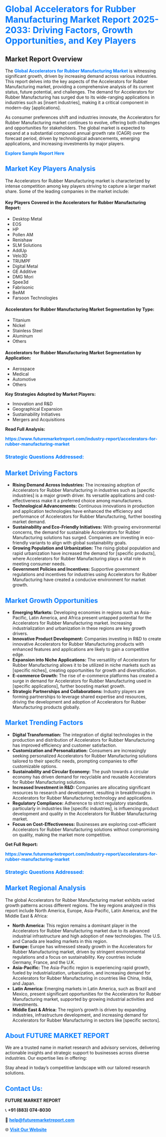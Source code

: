 <h1 style="color: #007BFF;">Global Accelerators for Rubber Manufacturing Market Report 2025-2033: Driving Factors, Growth Opportunities, and Key Players</h1>

<section id="overview">
<h2>Market Report Overview</h2>
<p>The <a href="https://www.futuremarketreport.com/industry-report/accelerators-for-rubber-manufacturing-market" style="color: #007BFF; text-decoration: none;"><strong>Global Accelerators for Rubber Manufacturing Market</strong></a> is witnessing significant growth, driven by increasing demand across various industries. This report delves into the key aspects of the Accelerators for Rubber Manufacturing market, providing a comprehensive analysis of its current status, future potential, and challenges. The demand for Accelerators for Rubber Manufacturing has surged due to its wide-ranging applications in industries such as [insert industries], making it a critical component in modern-day [applications].</p>
<p>As consumer preferences shift and industries innovate, the Accelerators for Rubber Manufacturing market continues to evolve, offering both challenges and opportunities for stakeholders. The global market is expected to expand at a substantial compound annual growth rate (CAGR) over the forecast period, driven by technological advancements, emerging applications, and increasing investments by major players.</p>
</section>

<section id="overview">
<p><a href="https://www.futuremarketreport.com/request-sample/reportId=31775" style="color: #007BFF; text-decoration: none;"><strong>Explore Sample Report Here</strong></a></p>
</section>

<section id="key-players">
<h2 style="color: #007BFF;">Market Key Players Analysis</h2>
<p>The Accelerators for Rubber Manufacturing market is characterized by intense competition among key players striving to capture a larger market share. Some of the leading companies in the market include:</p>
<h4>Key Players Covered in the Accelerators for Rubber Manufacturing Report:</h4>
<ul><li>Desktop Metal</li><li>EOS</li><li>HP</li><li>Pollen AM</li><li>Renishaw</li><li>SLM Solutions</li><li>AddUp</li><li>Velo3D</li><li>TRUMPF</li><li>Digital Metal</li><li>GE Additive</li><li>DMG Mori</li><li>Spee3d</li><li>Fabrisonic</li><li>BeAM</li><li>Farsoon Technologies</li></ul>
<h4>Accelerators for Rubber Manufacturing Market Segmentation by Type:</h4>
<ul><li>Titanium</li><li>Nickel</li><li>Stainless Steel</li><li>Aluminum</li><li>Others</li></ul>

<h4>Accelerators for Rubber Manufacturing Market Segmentation by Application:</h4>
<ul><li>Aerospace</li><li>Medical</li><li>Automotive</li><li>Others</li></ul>
<p><strong>Key Strategies Adopted by Market Players:</strong></p>
<ul>
<li>Innovation and R&D</li>
<li>Geographical Expansion</li>
<li>Sustainability Initiatives</li>
<li>Mergers and Acquisitions</li>
</ul>
</section>

<section>
<p><strong>Read Full Analysis: </strong></p><a href="https://www.futuremarketreport.com/industry-report/accelerators-for-rubber-manufacturing-market" style="color: #007BFF; text-decoration: none;"><strong>https://www.futuremarketreport.com/industry-report/accelerators-for-rubber-manufacturing-market</strong></a>
<h3 style="color: #007BFF;">Strategic Questions Addressed:</h3>
</section>

<section id="driving-factors">
<h2 style="color: #007BFF;">Market Driving Factors</h2>
<ul>
<li><strong>Rising Demand Across Industries:</strong> The increasing adoption of Accelerators for Rubber Manufacturing in industries such as [specific industries] is a major growth driver. Its versatile applications and cost-effectiveness make it a preferred choice among manufacturers.</li>
<li><strong>Technological Advancements:</strong> Continuous innovations in production and application technologies have enhanced the efficiency and performance of Accelerators for Rubber Manufacturing, further boosting market demand.</li>
<li><strong>Sustainability and Eco-Friendly Initiatives:</strong> With growing environmental concerns, the demand for sustainable Accelerators for Rubber Manufacturing solutions has surged. Companies are investing in eco-friendly variants to align with global sustainability goals.</li>
<li><strong>Growing Population and Urbanization:</strong> The rising global population and rapid urbanization have increased the demand for [specific products], where Accelerators for Rubber Manufacturing plays a vital role in meeting consumer needs.</li>
<li><strong>Government Policies and Incentives:</strong> Supportive government regulations and incentives for industries using Accelerators for Rubber Manufacturing have created a conducive environment for market growth.</li>
</ul>
</section>

<section id="growth-opportunities">
<h2 style="color: #007BFF;">Market Growth Opportunities</h2>
<ul>
<li><strong>Emerging Markets:</strong> Developing economies in regions such as Asia-Pacific, Latin America, and Africa present untapped potential for the Accelerators for Rubber Manufacturing market. Increasing industrialization and urbanization in these regions are key growth drivers.</li>
<li><strong>Innovative Product Development:</strong> Companies investing in R&D to create innovative Accelerators for Rubber Manufacturing products with enhanced features and applications are likely to gain a competitive edge.</li>
<li><strong>Expansion into Niche Applications:</strong> The versatility of Accelerators for Rubber Manufacturing allows it to be utilized in niche markets such as [specific niches], creating opportunities for growth and diversification.</li>
<li><strong>E-commerce Growth:</strong> The rise of e-commerce platforms has created a surge in demand for Accelerators for Rubber Manufacturing used in [specific applications], further boosting market growth.</li>
<li><strong>Strategic Partnerships and Collaborations:</strong> Industry players are forming partnerships to leverage shared expertise and resources, driving the development and adoption of Accelerators for Rubber Manufacturing products globally.</li>
</ul>
</section>

<section id="trending-factors">
<h2 style="color: #007BFF;">Market Trending Factors</h2>
<ul>
<li><strong>Digital Transformation:</strong> The integration of digital technologies in the production and distribution of Accelerators for Rubber Manufacturing has improved efficiency and customer satisfaction.</li>
<li><strong>Customization and Personalization:</strong> Consumers are increasingly seeking personalized Accelerators for Rubber Manufacturing solutions tailored to their specific needs, prompting companies to offer customizable options.</li>
<li><strong>Sustainability and Circular Economy:</strong> The push towards a circular economy has driven demand for recyclable and reusable Accelerators for Rubber Manufacturing solutions.</li>
<li><strong>Increased Investment in R&D:</strong> Companies are allocating significant resources to research and development, resulting in breakthroughs in Accelerators for Rubber Manufacturing technology and applications.</li>
<li><strong>Regulatory Compliance:</strong> Adherence to strict regulatory standards, particularly in industries like [specific industries], is influencing product development and quality in the Accelerators for Rubber Manufacturing market.</li>
<li><strong>Focus on Cost-Effectiveness:</strong> Businesses are exploring cost-efficient Accelerators for Rubber Manufacturing solutions without compromising on quality, making the market more competitive.</li>
</ul>
</section>

<section>
<p><strong>Get Full Report: </strong></p><a href="https://www.futuremarketreport.com/industry-report/accelerators-for-rubber-manufacturing-market" style="color: #007BFF; text-decoration: none;"><strong>https://www.futuremarketreport.com/industry-report/accelerators-for-rubber-manufacturing-market</strong></a>
<h3 style="color: #007BFF;">Strategic Questions Addressed:</h3>
</section>


<section id="regional-analysis">
<h2 style="color: #007BFF;">Market Regional Analysis</h2>
<p>The global Accelerators for Rubber Manufacturing market exhibits varied growth patterns across different regions. The key regions analyzed in this report include North America, Europe, Asia-Pacific, Latin America, and the Middle East & Africa:</p>
<ul>
<li><strong>North America:</strong> This region remains a dominant player in the Accelerators for Rubber Manufacturing market due to its advanced industrial infrastructure and high adoption of new technologies. The U.S. and Canada are leading markets in this region.</li>
<li><strong>Europe:</strong> Europe has witnessed steady growth in the Accelerators for Rubber Manufacturing market, driven by stringent environmental regulations and a focus on sustainability. Key countries include Germany, France, and the U.K.</li>
<li><strong>Asia-Pacific:</strong> The Asia-Pacific region is experiencing rapid growth, fueled by industrialization, urbanization, and increasing demand for Accelerators for Rubber Manufacturing in countries like China, India, and Japan.</li>
<li><strong>Latin America:</strong> Emerging markets in Latin America, such as Brazil and Mexico, present significant opportunities for the Accelerators for Rubber Manufacturing market, supported by growing industrial activities and investments.</li>
<li><strong>Middle East & Africa:</strong> The region’s growth is driven by expanding industries, infrastructure development, and increasing demand for Accelerators for Rubber Manufacturing in sectors like [specific sectors].</li>
</ul>
</section>

<footer>
<h2 style="color: #007BFF;">About FUTURE MARKET REPORT</h2>
<p>We are a trusted name in market research and advisory services, delivering actionable insights and strategic support to businesses across diverse industries. Our expertise lies in offering:</p>

<p>Stay ahead in today’s competitive landscape with our tailored research solutions.</p>

<h2 style="color: #007BFF;">Contact Us:</h2>
<p><strong>FUTURE MARKET REPORT</strong></p>
<p>📞 <strong>+91 (883) 074-8030</strong></p>
<p>📧 <strong><a href="mailto:help@futuremarketreport.com" style="color: #007BFF;">help@futuremarketreport.com</a></strong></p>
<p>🌐 <strong><a href="https://www.futuremarketreport.com/" style="color: #007BFF;">Visit Our Website</a></strong></p>
</footer>